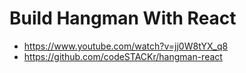 # Build Hangman With React
- https://www.youtube.com/watch?v=jj0W8tYX_q8
- https://github.com/codeSTACKr/hangman-react


 